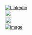 [![Linkedin](https://i.stack.imgur.com/gVE0j.png)](https://www.linkedin.com/in/ski-s)<br>
[<img src="https://cdn-icons-png.flaticon.com/512/5968/5968906.png" width="20"></img>](https://vinayski.medium.com)
&nbsp;<br>
[<img src="https://sessionize.com/landing/images/sessionize-logo.svg" width="20"></img>](https://sessionize.com/SKi)
&nbsp;<br>
[![image](https://user-images.githubusercontent.com/10250297/225500290-296291b5-dbe8-41ba-af28-118a0b23a728.png)](https://medium.com/@vinayski/ai-is-here-to-stay-2fadcf3e637b)
